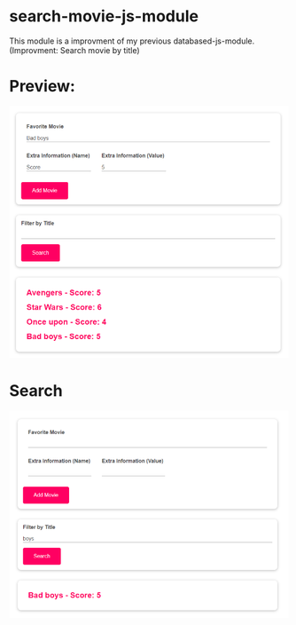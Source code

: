 # search-movie-js-module
This module is a improvment of my previous databased-js-module. (Improvment:  Search movie by title)

# Preview:

<img src="./demo/image2.png">

# Search

<img src="./demo/image.png">

